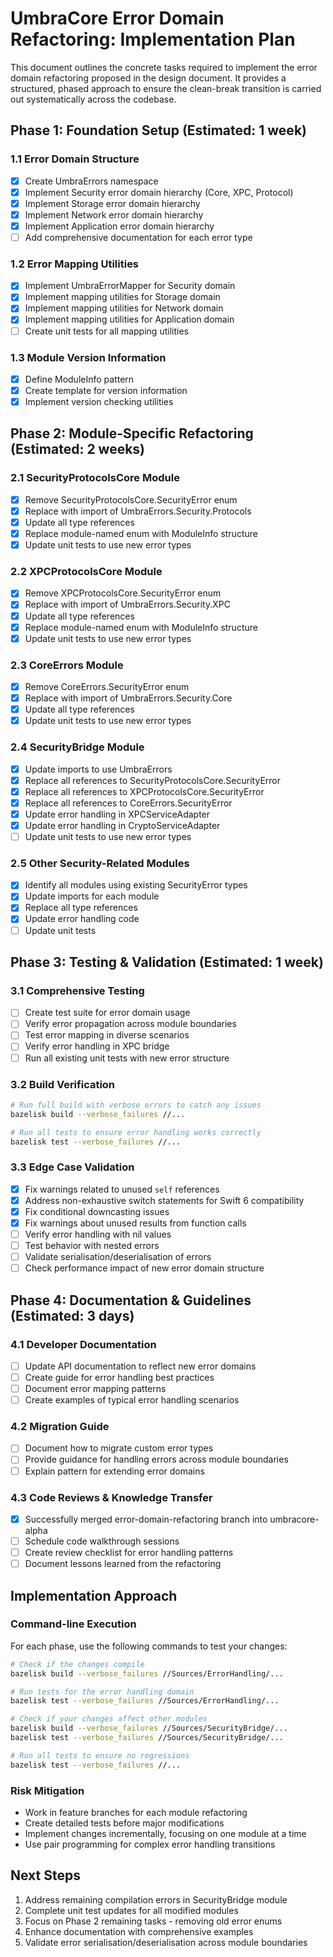 # UmbraCore Error Domain Refactoring: Implementation Plan

This document outlines the concrete tasks required to implement the error domain refactoring proposed in the design document. It provides a structured, phased approach to ensure the clean-break transition is carried out systematically across the codebase.

## Phase 1: Foundation Setup (Estimated: 1 week)

### 1.1 Error Domain Structure
- [x] Create UmbraErrors namespace
- [x] Implement Security error domain hierarchy (Core, XPC, Protocol)
- [x] Implement Storage error domain hierarchy
- [x] Implement Network error domain hierarchy
- [x] Implement Application error domain hierarchy
- [ ] Add comprehensive documentation for each error type

### 1.2 Error Mapping Utilities
- [x] Implement UmbraErrorMapper for Security domain
- [x] Implement mapping utilities for Storage domain
- [x] Implement mapping utilities for Network domain
- [x] Implement mapping utilities for Application domain
- [ ] Create unit tests for all mapping utilities

### 1.3 Module Version Information
- [x] Define ModuleInfo pattern
- [x] Create template for version information
- [x] Implement version checking utilities

## Phase 2: Module-Specific Refactoring (Estimated: 2 weeks)

### 2.1 SecurityProtocolsCore Module
- [x] Remove SecurityProtocolsCore.SecurityError enum
- [x] Replace with import of UmbraErrors.Security.Protocols
- [x] Update all type references
- [x] Replace module-named enum with ModuleInfo structure
- [x] Update unit tests to use new error types

### 2.2 XPCProtocolsCore Module
- [x] Remove XPCProtocolsCore.SecurityError enum
- [x] Replace with import of UmbraErrors.Security.XPC
- [x] Update all type references
- [x] Replace module-named enum with ModuleInfo structure
- [x] Update unit tests to use new error types

### 2.3 CoreErrors Module
- [x] Remove CoreErrors.SecurityError enum
- [x] Replace with import of UmbraErrors.Security.Core
- [x] Update all type references
- [x] Update unit tests to use new error types

### 2.4 SecurityBridge Module
- [x] Update imports to use UmbraErrors
- [x] Replace all references to SecurityProtocolsCore.SecurityError
- [x] Replace all references to XPCProtocolsCore.SecurityError
- [x] Replace all references to CoreErrors.SecurityError
- [x] Update error handling in XPCServiceAdapter
- [x] Update error handling in CryptoServiceAdapter
- [ ] Update unit tests to use new error types

### 2.5 Other Security-Related Modules
- [x] Identify all modules using existing SecurityError types
- [x] Update imports for each module
- [x] Replace all type references
- [x] Update error handling code
- [ ] Update unit tests

## Phase 3: Testing & Validation (Estimated: 1 week)

### 3.1 Comprehensive Testing
- [ ] Create test suite for error domain usage
- [ ] Verify error propagation across module boundaries
- [ ] Test error mapping in diverse scenarios
- [ ] Verify error handling in XPC bridge
- [ ] Run all existing unit tests with new error structure

### 3.2 Build Verification
```bash
# Run full build with verbose errors to catch any issues
bazelisk build --verbose_failures //...

# Run all tests to ensure error handling works correctly
bazelisk test --verbose_failures //...
```

### 3.3 Edge Case Validation
- [x] Fix warnings related to unused `self` references
- [x] Address non-exhaustive switch statements for Swift 6 compatibility
- [x] Fix conditional downcasting issues
- [x] Fix warnings about unused results from function calls
- [ ] Verify error handling with nil values
- [ ] Test behavior with nested errors
- [ ] Validate serialisation/deserialisation of errors
- [ ] Check performance impact of new error domain structure

## Phase 4: Documentation & Guidelines (Estimated: 3 days)

### 4.1 Developer Documentation
- [ ] Update API documentation to reflect new error domains
- [ ] Create guide for error handling best practices
- [ ] Document error mapping patterns
- [ ] Create examples of typical error handling scenarios

### 4.2 Migration Guide
- [ ] Document how to migrate custom error types
- [ ] Provide guidance for handling errors across module boundaries
- [ ] Explain pattern for extending error domains

### 4.3 Code Reviews & Knowledge Transfer
- [x] Successfully merged error-domain-refactoring branch into umbracore-alpha
- [ ] Schedule code walkthrough sessions
- [ ] Create review checklist for error handling patterns
- [ ] Document lessons learned from the refactoring

## Implementation Approach

### Command-line Execution
For each phase, use the following commands to test your changes:

```bash
# Check if the changes compile
bazelisk build --verbose_failures //Sources/ErrorHandling/...

# Run tests for the error handling domain
bazelisk test --verbose_failures //Sources/ErrorHandling/...

# Check if your changes affect other modules
bazelisk build --verbose_failures //Sources/SecurityBridge/...
bazelisk test --verbose_failures //Sources/SecurityBridge/...

# Run all tests to ensure no regressions
bazelisk test --verbose_failures //...
```

### Risk Mitigation
- Work in feature branches for each module refactoring
- Create detailed tests before major modifications
- Implement changes incrementally, focusing on one module at a time
- Use pair programming for complex error handling transitions

## Next Steps

1. Address remaining compilation errors in SecurityBridge module
2. Complete unit test updates for all modified modules
3. Focus on Phase 2 remaining tasks - removing old error enums
4. Enhance documentation with comprehensive examples
5. Validate error serialisation/deserialisation across module boundaries
